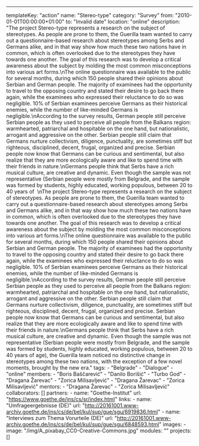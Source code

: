 ---
  templateKey: "action"
  name: "Stereo-type"
  category: "Survey"
  from: "2010-01-01T00:00:00+01:00"
  to: "Invalid date"
  location: "online"
  description: "The project Stereo-type represents a research on the subject of stereotypes. As people are prone to them, the Guerilla team wanted to carry out a questionnaire-based research about stereotypes among Serbs and Germans alike, and in that way show how much these two nations have in common, which is often overlooked due to the stereotypes they have towards one another. The goal of this research was to develop a critical awareness about the subject by molding the most common misconceptions into various art forms.\nThe online questionnaire was available to the public for several months, during which 150 people shared their opinions about Serbian and German people. The majority of examinees had the opportunity to travel to the opposing country and stated their desire to go back there again, while the examinees who expressed their reluctance to do so was negligible. 10% of Serbian examinees perceive Germans as their historical enemies, while the number of like-minded Germans is negligible.\nAccording to the survey results, German people still perceive Serbian people as they used to perceive all people from the Balkans region: warmhearted, patriarchal and hospitable on the one hand, but nationalistic, arrogant and aggressive on the other. Serbian people still claim that Germans nurture collectivism, diligence, punctuality, are sometimes stiff but righteous, disciplined, decent, frugal, organized and precise. Serbian people now know that Germans can be curious and sentimental, but also realize that they are more ecologically aware and like to spend time with their friends in nature.\nGermans people think that Serbs have a rich musical culture, are creative and dynamic. Even though the sample was not representative (Serbian people were mostly from Belgrade, and the sample was formed by students, highly educated, working populous, between 20 to 40 years of  \nThe project Stereo-type represents a research on the subject of stereotypes. As people are prone to them, the Guerilla team wanted to carry out a questionnaire-based research about stereotypes among Serbs and Germans alike, and in that way show how much these two nations have in common, which is often overlooked due to the stereotypes they have towards one another. The goal of this research was to develop a critical awareness about the subject by molding the most common misconceptions into various art forms.\nThe online questionnaire was available to the public for several months, during which 150 people shared their opinions about Serbian and German people. The majority of examinees had the opportunity to travel to the opposing country and stated their desire to go back there again, while the examinees who expressed their reluctance to do so was negligible. 10% of Serbian examinees perceive Germans as their historical enemies, while the number of like-minded Germans is negligible.\nAccording to the survey results, German people still perceive Serbian people as they used to perceive all people from the Balkans region: warmhearted, patriarchal and hospitable on the one hand, but nationalistic, arrogant and aggressive on the other. Serbian people still claim that Germans nurture collectivism, diligence, punctuality, are sometimes stiff but righteous, disciplined, decent, frugal, organized and precise. Serbian people now know that Germans can be curious and sentimental, but also realize that they are more ecologically aware and like to spend time with their friends in nature.\nGermans people think that Serbs have a rich musical culture, are creative and dynamic. Even though the sample was not representative (Serbian people were mostly from Belgrade, and the sample was formed by students, highly educated, working populous, between 20 to 40 years of age), the Guerilla team noticed no distinctive change in stereotypes among these two nations, with the exception of a few novel moments, brought by the new era."
  tags: 
    - "Belgrade"
    - "Dialogue"
    - "online"
  members: 
    - "Boris Baščarević"
    - "Danilo Borišić"
    - "Turbo God"
    - "Dragana Žarevac"
    - "Zorica Milisavljević"
    - "Dragana Žarevac"
    - "Zorica Milisavljević"
  mentors: 
    - "Dragana Žarevac"
    - "Zorica Milisavljević"
  collaborators: []
  partners: 
    - 
      name: "Goethe-Institut"
      url: "https://www.goethe.de/ins/cs/sr/index.html"
  links: 
    - 
      name: "Umfrageergebnisse (DE)"
      url: "http://20161001.www-archiv.goethe.de/ins/cs/de/bel/kul/sup/gue/sgu/6919836.html"
    - 
      name: "Interviews zum Thema Vorurteile (DE)"
      url: "http://20161001.www-archiv.goethe.de/ins/cs/de/bel/kul/sup/gue/sgu/6848593.html"
  images: 
    - 
      image: "/img/A_pixabay_CC0-Creative-Commons.jpg"
  modules: ""
  projects: []
